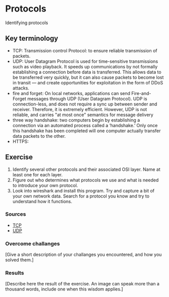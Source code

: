 # Protocols
Identifying protocols 

## Key terminology
- TCP: Transmission control Protocol: to ensure reliable transmission of packets.
- UDP: User Datagram Protocol is used for  time-sensitive transmissions such as video playback. It speeds up communications by not formally establishing a connection before data is transferred. This allows data to be transferred very quickly, but it can also cause packets to become lost in transit — and create opportunities for exploitation in the form of DDoS attacks.
- fire and forget: On local networks, applications can send Fire-and-Forget messages through UDP (User Datagram Protocol). UDP is connection-less, and does not require a sync up between sender and receiver. Therefore, it is extremely efficient. However, UDP is not reliable, and carries "at most once" semantics for message delivery
- three way handshake: two computers begin by establishing a connection via an automated process called a ‘handshake.’ Only once this handshake has been completed will one computer actually transfer data packets to the other.
- HTTPS:

## Exercise
1. Identify several other protocols and their associated OSI layer. Name at least one for each layer.
2. Figure out who determines what protocols we use and what is needed to introduce your own protocol.
3. Look into wireshark and install this program. Try and capture a bit of your own network data. Search for a protocol you know and try to understand how it functions.

### Sources
- [TCP](https://www.khanacademy.org/computing/computers-and-internet/xcae6f4a7ff015e7d:the-internet/xcae6f4a7ff015e7d:transporting-packets/a/transmission-control-protocol--tcp)
- [UDP](https://www.cloudflare.com/learning/ddos/glossary/user-datagram-protocol-udp/)

### Overcome challanges
[Give a short description of your challanges you encountered, and how you solved them.]

### Results
[Describe here the result of the exercise. An image can speak more than a thousand words, include one when this wisdom applies.]

